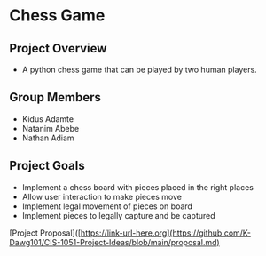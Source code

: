 # Chess Game 

## Project Overview
- A python chess game that can be played by two human players.

## Group Members
- Kidus Adamte
- Natanim Abebe
- Nathan Adiam

## Project Goals 
- Implement a chess board with pieces placed in the right places
- Allow user interaction to make pieces move
- Implement legal movement of pieces on board
- Implement pieces to legally capture and be captured

[Project Proposal]([https://link-url-here.org](https://github.com/K-Dawg101/CIS-1051-Project-Ideas/blob/main/proposal.md)
